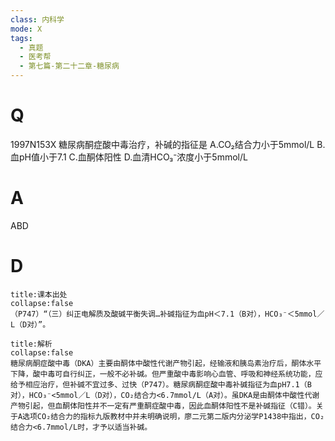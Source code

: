 ```yaml
---
class: 内科学
mode: X
tags:
  - 真题
  - 医考帮
  - 第七篇-第二十二章-糖尿病
---
```


# Q
1997N153X 糖尿病酮症酸中毒治疗，补碱的指征是
A.CO₂结合力小于5mmol/L
B.血pH值小于7.1
C.血酮体阳性
D.血清HCO₃⁻浓度小于5mmol/L

# A
ABD
# D
```ad-note
title:课本出处
collapse:false
（P747）“（三）纠正电解质及酸碱平衡失调…补碱指征为血pH＜7.1（B对），HCO₃⁻＜5mmol／L（D对）”。
```

```ad-summary
title:解析
collapse:false
糖尿病酮症酸中毒（DKA）主要由酮体中酸性代谢产物引起，经输液和胰岛素治疗后，酮体水平下降，酸中毒可自行纠正，一般不必补碱。但严重酸中毒影响心血管、呼吸和神经系统功能，应给予相应治疗，但补碱不宜过多、过快（P747）。糖尿病酮症酸中毒补碱指征为血pH7.1（B对），HCO₃⁻<5mmol／L（D对），CO₂结合力<6.7mmol/L（A对）。虽DKA是由酮体中酸性代谢产物引起，但血酮体阳性并不一定有严重酮症酸中毒，因此血酮体阳性不是补碱指征（C错）。关于A选项CO₂结合力的指标九版教材中并未明确说明，廖二元第二版内分泌学P1438中指出，CO₂结合力<6.7mmol/L时，才予以适当补碱。
```

